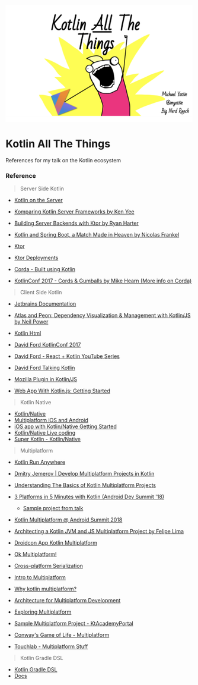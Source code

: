 ![All The Things](https://raw.githubusercontent.com/myotive/kotlin-all-the-things/master/images/allthethings.png)

# Kotlin All The Things
References for my talk on the Kotlin ecosystem

### Reference

> Server Side Kotlin

* [Kotlin on the Server](https://kotlinlang.org/docs/reference/server-overview.html)
* [Komparing Kotlin Server Frameworks by Ken Yee](https://www.youtube.com/watch?v=8xfQA10Cd7g)
* [Building Server Backends with Ktor by Ryan Harter](https://www.youtube.com/watch?v=V4PS3IjIzlw)
* [Kotlin and Spring Boot, a Match Made in Heaven by Nicolas Frankel](https://www.youtube.com/watch?v=pSiZVAeReeg)

* [Ktor](https://ktor.io/)
* [Ktor Deployments](https://ktor.io/servers/deploy.html)

* [Corda - Built using Kotlin](https://www.corda.net/)
* [KotlinConf 2017 - Cords & Gumballs by Mike Hearn (More info on Corda)](https://www.youtube.com/watch?v=uI_yxaiiZa0)

> Client Side Kotlin

* [Jetbrains Documentation](https://kotlinlang.org/docs/reference/js-overview.html)
* [Atlas and Peon: Dependency Visualization & Management with Kotlin/JS by Neil Power](https://www.youtube.com/watch?v=ysCo_7xlzsI)
* [Kotlin Html](https://github.com/Kotlin/kotlinx.html)
* [David Ford KotlinConf 2017](https://www.youtube.com/watch?v=FDOECr-sT6U)
* [David Ford - React + Kotlin YouTube Series](https://www.youtube.com/watch?v=rRC5m1U5snM)
* [David Ford Talking Kotlin](http://talkingkotlin.com/react-with-kotlin/)
* [Mozilla Plugin in Kotlin/JS](https://medium.com/@Cypressious/your-second-firefox-extension-in-kotlin-bafd91d87c41)

* [Web App With Kotlin.js: Getting Started](https://www.raywenderlich.com/201669-web-app-with-kotlin-js-getting-started)

> Kotlin Native

* [Kotlin/Native](https://kotlinlang.org/docs/reference/native-overview.html)
* [Multiplatform iOS and Android](https://kotlinlang.org/docs/tutorials/native/mpp-ios-android.html)
* [iOS app with Kotlin/Native Getting Started](https://www.raywenderlich.com/7357-ios-app-with-kotlin-native-getting-started)
* [Kotlin/Native Live coding](https://www.youtube.com/watch?v=U-gdJQeOVAk&t=1s)
* [Super Kotlin - Kotlin/Native](https://superkotlin.com/kotlin-native/)

> Multiplatform

* [Kotlin Run Anywhere](https://www.infoq.com/presentations/kotlin-run-anywhere)

* [Dmitry Jemerov | Develop Multiplatform Projects in Kotlin](https://www.youtube.com/watch?v=4K3Vb2hGhoI)

* [Understanding The Basics of Kotlin Multiplatform Projects](https://medium.com/xebia-france/understanding-the-basics-of-multiplatform-projects-in-kotlin-1-3-1221689b3084)

* [3 Platforms in 5 Minutes with Kotlin (Android Dev Summit '18)](https://www.youtube.com/watch?v=0-HpOUwbp5w)
    * [Sample project from talk](https://github.com/wojtek-kalicinski/sudoku-android)
* [Kotlin Multiplatform @ Android Summit 2018](https://www.youtube.com/watch?v=oeREzhXx7uw)
* [Architecting a Kotlin JVM and JS Multiplatform Project by Felipe Lima](https://www.youtube.com/watch?v=pcwIs749KSE)
* [Droidcon App Kotlin Multiplatform](https://www.youtube.com/watch?v=YAeDK3Ei0Lk)
* [Ok Multiplatform!](https://www.youtube.com/watch?v=Q8B4eDirgk0)

* [Cross-platform Serialization](https://speakerdeck.com/shihochan/multi-format-serialization)
* [Intro to Multiplatform](https://blog.novoda.com/introduction-to-kotlin-multiplatform/)
* [Why kotlin multiplatform?](https://medium.com/@aldychris/why-kotlin-multiplatform-b98f96859b49)

* [Architecture for Multiplatform Development](https://blog.kotlin-academy.com/architecture-for-multiplatform-development-in-kotlin-cc770f4abdfd)

* [Exploring Multiplatform](https://www.youtube.com/watch?v=URxi32H9fNM)

* [Sample Multiplatform Project - KtAcademyPortal](https://github.com/MarcinMoskala/KtAcademyPortal)
* [Conway's Game of Life - Multiplatform](https://github.com/novoda/spikes/tree/master/game-of-life-multiplatform)
* [Touchlab - Multiplatform Stuff](https://github.com/touchlab/KotlinMultiplatformStuff)


> Kotlin Gradle DSL

* [Kotlin Gradle DSL](https://github.com/gradle/kotlin-dsl)
* [Docs](https://kotlinlang.org/docs/reference/using-gradle.html)